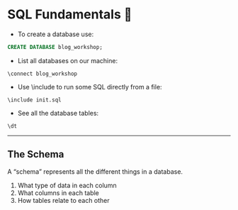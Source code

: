 # SQL Fundamentals 🧱

- To create a database use:

```sql
CREATE DATABASE blog_workshop;
```

- List all databases on our machine:

```terminal
\connect blog_workshop
```

- Use \include to run some SQL directly from a file:

```terminal
\include init.sql
```

- See all the database tables:

```terminal
\dt
```

-----------------------------------------------

## The Schema

A “schema” represents all the different things in a database.
1. What type of data in each column
2. What columns in each table
3. How tables relate to each other